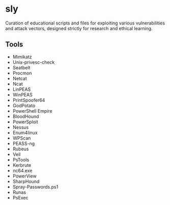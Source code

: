 # sly
Curation of educational scripts and files for exploiting various vulnerabilities and attack vectors, designed strictly for research and ethical learning.

## Tools
- Mimikatz
- Unix-privesc-check
- Seatbelt
- Procmon
- Netcat
- Ncat
- LinPEAS
- WinPEAS
- PrintSpoofer64
- GodPotato
- PowerShell Empire
- BloodHound
- PowerSploit
- Nessus
- Enum4linux
- WPScan
- PEASS-ng
- Rubeus
- Veil
- PsTools
- Kerbrute
- nc64.exe
- PowerView
- SharpHound
- Spray-Passwords.ps1
- Runas
- PsExec
